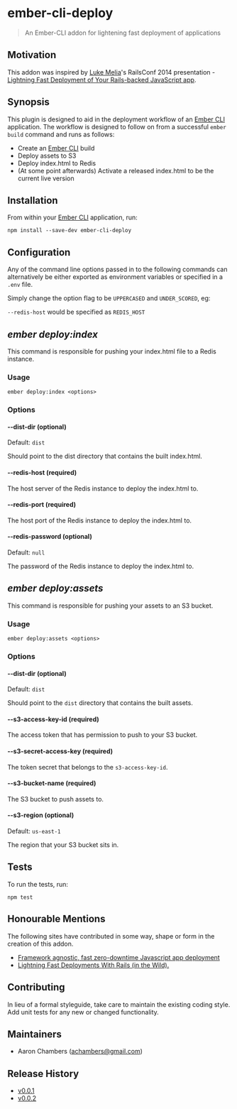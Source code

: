 # ember-cli-deploy

> An Ember-CLI addon for lightening fast deployment of applications

## Motivation

This addon was inspired by [Luke Melia][1]'s RailsConf 2014 presentation - [Lightning Fast Deployment of Your Rails-backed JavaScript app][2].

## Synopsis

This plugin is designed to aid in the deployment workflow of an [Ember CLI][5] application. The workflow is designed to follow on from a successful `ember build` command and runs as follows:

- Create an [Ember CLI][5] build
- Deploy assets to S3
- Deploy index.html to Redis
- (At some point afterwards) Activate a released index.html to be the current live version

## Installation

From within your [Ember CLI][5] application, run:

```shell
npm install --save-dev ember-cli-deploy
```

## Configuration

Any of the command line options passed in to the following commands can alternatively be either exported as environment variables or specified in a `.env` file.

Simply change the option flag to be `UPPERCASED` and `UNDER_SCORED`, eg:

`--redis-host` would be specified as `REDIS_HOST`

## *ember deploy:index*

This command is responsible for pushing your index.html file to a Redis instance.

### Usage

```shell
ember deploy:index <options>
```

### Options

#### --dist-dir (optional)
Default: `dist`

Should point to the dist directory that contains the built index.html.

#### --redis-host (required)

The host server of the Redis instance to deploy the index.html to.

#### --redis-port (required)

The host port of the Redis instance to deploy the index.html to.

#### --redis-password (optional)
Default: `null`

The password of the Redis instance to deploy the index.html to.

## *ember deploy:assets*

This command is responsible for pushing your assets to an S3 bucket.

### Usage

```shell
ember deploy:assets <options>
```

### Options

#### --dist-dir (optional)
Default: `dist`

Should point to the `dist` directory that contains the built assets.

#### --s3-access-key-id (required)

The access token that has permission to push to your S3 bucket.

#### --s3-secret-access-key (required)

The token secret that belongs to the `s3-access-key-id`.

#### --s3-bucket-name (required)

The S3 bucket to push assets to.

#### --s3-region (optional)
Default: `us-east-1`

The region that your S3 bucket sits in.

## Tests

To run the tests, run:

```shell
npm test
```

## Honourable Mentions

The following sites have contributed in some way, shape or form in the creation of this addon.

- [Framework agnostic, fast zero-downtime Javascript app deployment][3]
- [Lightning Fast Deployments With Rails (in the Wild).][4]

## Contributing
In lieu of a formal styleguide, take care to maintain the existing coding style. Add unit tests for any new or changed functionality.

## Maintainers

- Aaron Chambers (achambers@gmail.com)

## Release History
- [v0.0.1][6]
- [v0.0.2][7]


[1]: http://www.lukemelia.com "Luke Melia"
[2]: http://www.confreaks.com/videos/3324-railsconf-lightning-fast-deployment-of-your-rails-backed-javascript-app "Lightning Fast Deployment of Your Rails-backed JavaScript app"
[3]: https://medium.com/@feifanw/framework-agnostic-fast-zero-downtime-javascript-app-deployment-df40cf105622 "Framework agnostic, fast zero-downtime Javascript app deployment"
[4]: http://blog.abuiles.com/blog/2014/07/08/lightning-fast-deployments-with-rails/ "Lightning Fast Deployments With Rails (in the Wild)."
[5]: http://ember-cli.com "Ember CLI"
[6]: https://github.com/achambers/ember-cli-deploy/releases/tag/v0.0.1 "Release v0.0.1"
[7]: https://github.com/achambers/ember-cli-deploy/releases/tag/v0.0.2 "Release v0.0.2"
